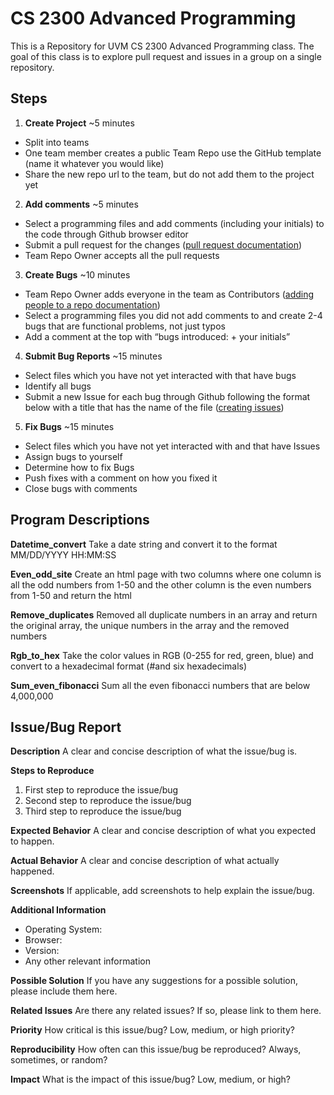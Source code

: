 # CS 2300 Advanced Programming

This is a Repository for UVM CS 2300 Advanced Programming class. The goal of this class is to explore pull request and issues in a group on a single repository.  

## Steps 
1. **Create Project** ~5 minutes
  - Split into teams 
  - One team member creates a public Team Repo use the GitHub template (name it whatever you would like)
  - Share the new repo url to the team, but do not add them to the project yet
2. **Add comments** ~5 minutes
  - Select a programming files and add comments (including your initials) to the code through Github browser editor
  - Submit a pull request for the changes ([pull request documentation](https://docs.github.com/en/pull-requests/collaborating-with-pull-requests/proposing-changes-to-your-work-with-pull-requests/creating-a-pull-request))
  - Team Repo Owner accepts all the pull requests 
3. **Create Bugs** ~10 minutes
  - Team Repo Owner adds everyone in the team as Contributors ([adding people to a repo documentation](https://docs.github.com/en/account-and-profile/setting-up-and-managing-your-personal-account-on-github/managing-access-to-your-personal-repositories/inviting-collaborators-to-a-personal-repository))
  - Select a programming files you did not add comments to and create 2-4 bugs that are functional problems, not just typos
  - Add a comment at the top with “bugs introduced: + your initials”
4. **Submit Bug Reports**   ~15 minutes
  - Select files which you have not yet interacted with that have bugs
  - Identify all bugs
  - Submit a new Issue for each bug through Github following the format below with a title that has the name of the file ([creating issues](https://docs.github.com/en/issues/tracking-your-work-with-issues/creating-an-issue))
5. **Fix Bugs**   ~15 minutes
  - Select files which you have not yet interacted with and that have Issues
  - Assign bugs to yourself
  - Determine how to fix Bugs
  - Push fixes with a comment on how you fixed it
  - Close bugs with comments

## Program Descriptions
**Datetime_convert**
Take a date string and convert it to the format MM/DD/YYYY HH:MM:SS

**Even_odd_site**
Create an html page with two columns where one column is all the odd numbers from 1-50 and the other column is the even numbers from 1-50 and return the html

**Remove_duplicates**
Removed all duplicate numbers in an array and return the original array, the unique numbers in the array and the removed numbers

**Rgb_to_hex**
Take the color values in RGB (0-255 for red, green, blue) and convert to a hexadecimal format (#and six hexadecimals)

**Sum_even_fibonacci**
Sum all the even fibonacci numbers that are below 4,000,000


## Issue/Bug Report
**Description**
A clear and concise description of what the issue/bug is.

**Steps to Reproduce**
1. First step to reproduce the issue/bug
2. Second step to reproduce the issue/bug
3. Third step to reproduce the issue/bug

**Expected Behavior**
A clear and concise description of what you expected to happen.

**Actual Behavior**
A clear and concise description of what actually happened.

**Screenshots**
If applicable, add screenshots to help explain the issue/bug.

**Additional Information**
* Operating System:
* Browser:
* Version:
* Any other relevant information

**Possible Solution**
If you have any suggestions for a possible solution, please include them here.

**Related Issues**
Are there any related issues? If so, please link to them here.

**Priority**
How critical is this issue/bug? Low, medium, or high priority?

**Reproducibility**
How often can this issue/bug be reproduced? Always, sometimes, or random?

**Impact**
What is the impact of this issue/bug? Low, medium, or high?

